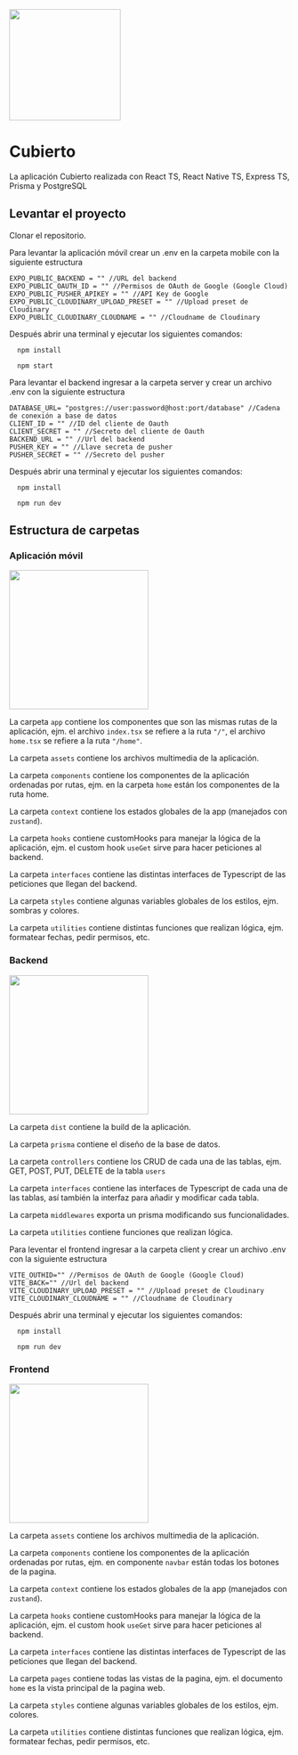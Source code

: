 <img width="200" src="https://cdn.discordapp.com/attachments/1141371465883721890/1152996953563607131/adaptive-icon.png?ex=655a3097&is=6547bb97&hm=41f9287094a4c9d4af3951de3e68ba7f25b796174ed058cfb295e491eba96cc7&" />

# Cubierto

La aplicación Cubierto realizada con React TS, React Native TS, Express TS, Prisma y PostgreSQL

## Levantar el proyecto

Clonar el repositorio.

Para levantar la aplicación móvil crear un .env en la carpeta mobile con la siguiente estructura

```env
EXPO_PUBLIC_BACKEND = "" //URL del backend
EXPO_PUBLIC_OAUTH_ID = "" //Permisos de OAuth de Google (Google Cloud)
EXPO_PUBLIC_PUSHER_APIKEY = "" //API Key de Google
EXPO_PUBLIC_CLOUDINARY_UPLOAD_PRESET = "" //Upload preset de Cloudinary
EXPO_PUBLIC_CLOUDINARY_CLOUDNAME = "" //Cloudname de Cloudinary
```

Después abrir una terminal y ejecutar los siguientes comandos:

```command
  npm install
```
```command
  npm start
```

Para levantar el backend ingresar a la carpeta server y crear un archivo .env con la siguiente estructura

```env
DATABASE_URL= "postgres://user:password@host:port/database" //Cadena de conexión a base de datos
CLIENT_ID = "" //ID del cliente de Oauth
CLIENT_SECRET = "" //Secreto del cliente de Oauth
BACKEND_URL = "" //Url del backend
PUSHER_KEY = "" //Llave secreta de pusher
PUSHER_SECRET = "" //Secreto del pusher
```

Después abrir una terminal y ejecutar los siguientes comandos:

```command
  npm install
```
```command
  npm run dev
```

## Estructura de carpetas
### Aplicación móvil

<img width="250" src="https://media.discordapp.net/attachments/1141371465883721890/1170797698354532412/image.png?ex=655a5953&is=6547e453&hm=8b027f68639f00d76b66337a0d45931a1a1cbd9489d13a406fc19a26e341e591&=" />

La carpeta `app` contiene los componentes que son las mismas rutas de la aplicación, ejm. el archivo `index.tsx` se refiere a la ruta `"/"`, el archivo `home.tsx` se refiere a la ruta `"/home"`.

La carpeta `assets` contiene los archivos multimedia de la aplicación.

La carpeta `components` contiene los componentes de la aplicación ordenadas por rutas, ejm. en la carpeta `home` están los componentes de la ruta home.

La carpeta `context` contiene los estados globales de la app (manejados con `zustand`).

La carpeta `hooks` contiene customHooks para manejar la lógica de la aplicación, ejm. el custom hook `useGet` sirve para hacer peticiones al backend.

La carpeta `interfaces` contiene las distintas interfaces de Typescript de las peticiones que llegan del backend.

La carpeta `styles` contiene algunas variables globales de los estilos, ejm. sombras y colores.

La carpeta `utilities` contiene distintas funciones que realizan lógica, ejm. formatear fechas, pedir permisos, etc.

### Backend

<img width="250" src="https://cdn.discordapp.com/attachments/1141371465883721890/1170799909004398683/image.png?ex=655a5b62&is=6547e662&hm=731bb2ae617a2628beab52da9a660c5478fe19e2564c9b23f9b173caf313c03d&" />

La carpeta `dist` contiene la build de la aplicación.

La carpeta `prisma` contiene el diseño de la base de datos.

La carpeta `controllers` contiene los CRUD de cada una de las tablas, ejm. GET, POST, PUT, DELETE de la tabla `users`

La carpeta `interfaces` contiene las interfaces de Typescript de cada una de las tablas, así también la interfaz para añadir y modificar cada tabla.

La carpeta `middlewares` exporta un prisma modificando sus funcionalidades.

La carpeta `utilities` contiene funciones que realizan lógica.


Para leventar el frontend ingresar a la carpeta client y crear un archivo .env con la siguiente estructura

```env
VITE_OUTHID="" //Permisos de OAuth de Google (Google Cloud)
VITE_BACK="" //Url del backend
VITE_CLOUDINARY_UPLOAD_PRESET = "" //Upload preset de Cloudinary
VITE_CLOUDINARY_CLOUDNAME = "" //Cloudname de Cloudinary
```

Después abrir una terminal y ejecutar los siguientes comandos:

```command
  npm install
```
```command
  npm run dev
```
### Frontend

<img width="250" src="https://cdn.discordapp.com/attachments/1141371465883721890/1170808936996278383/image.png?ex=655a63cb&is=6547eecb&hm=5590d4524d791d49b648db3c129ec2e34df937cd8f1784b1c79289a2a33fa272&" />

La carpeta `assets` contiene los archivos multimedia de la aplicación.

La carpeta `components` contiene los componentes de la aplicación ordenadas por rutas, ejm. en componente `navbar` están todas los botones de la pagina.

La carpeta `context` contiene los estados globales de la app (manejados con `zustand`).

La carpeta `hooks` contiene customHooks para manejar la lógica de la aplicación, ejm. el custom hook `useGet` sirve para hacer peticiones al backend.

La carpeta `interfaces` contiene las distintas interfaces de Typescript de las peticiones que llegan del backend.

La carpeta `pages` contiene todas las vistas de la pagina, ejm. el documento `home` es la vista principal de la pagina web.

La carpeta `styles` contiene algunas variables globales de los estilos, ejm. colores.

La carpeta `utilities` contiene distintas funciones que realizan lógica, ejm. formatear fechas, pedir permisos, etc.
